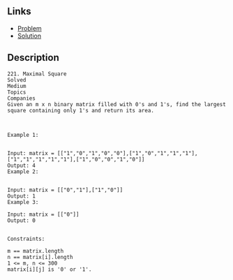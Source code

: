 ## Links
* [Problem](https://leetcode.com/problems/maximal-square/description/?envType=study-plan-v2&envId=top-interview-150)
* [Solution](https://leetcode.com/problems/maximal-square/solutions/600149/python-thinking-process-diagrams-dp-approach)


## Description
```
221. Maximal Square
Solved
Medium
Topics
Companies
Given an m x n binary matrix filled with 0's and 1's, find the largest square containing only 1's and return its area.

 

Example 1:


Input: matrix = [["1","0","1","0","0"],["1","0","1","1","1"],["1","1","1","1","1"],["1","0","0","1","0"]]
Output: 4
Example 2:


Input: matrix = [["0","1"],["1","0"]]
Output: 1
Example 3:

Input: matrix = [["0"]]
Output: 0
 

Constraints:

m == matrix.length
n == matrix[i].length
1 <= m, n <= 300
matrix[i][j] is '0' or '1'.
```
